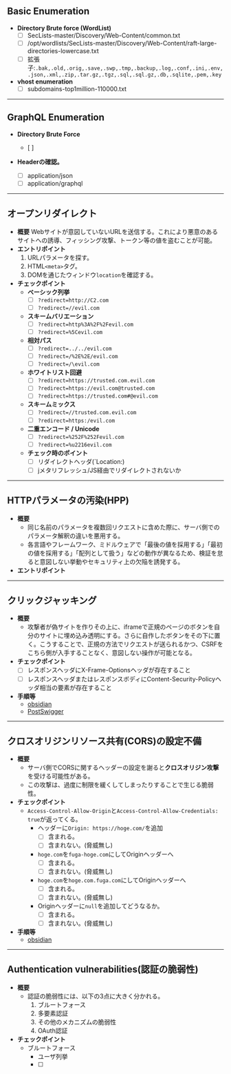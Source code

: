 ## Basic Enumeration
- **Directory Brute force (WordList)**
	- [ ] SecLists-master/Discovery/Web-Content/common.txt
	- [ ] /opt/wordlists/SecLists-master/Discovery/Web-Content/raft-large-directories-lowercase.txt
	- [ ] 拡張子:`.bak,.old,.orig,.save,.swp,.tmp,.backup,.log,.conf,.ini,.env,.json,.xml,.zip,.tar.gz,.tgz,.sql,.sql.gz,.db,.sqlite,.pem,.key`

- **vhost enumeration**
	- [ ] subdomains-top1million-110000.txt

---
## GraphQL  Enumeration
- **Directory Brute Force**
	- [ ] 

- **Headerの確認。**
	- [ ] application/json
	- [ ] application/graphql

---
## オープンリダイレクト
- **概要**
	Webサイトが意図していないURLを送信する。これにより悪意のあるサイトへの誘導、フィッシング攻撃、トークン等の値を盗むことが可能。
- **エントリポイント**
	1. URLパラメータを探す。
	2. HTML`<meta>`タグ。
	3. DOMを通じたウィンドウ`location`を確認する。
- **チェックポイント**
	- **ベーシック列挙**
		- [ ] `?redirect=http://C2.com`
		- [ ] `?redirect=//evil.com`
	- **スキームバリエーション**
		- [ ] `?redirect=http%3A%2F%2Fevil.com`
		- [ ] `?redirect=%5Cevil.com`
	- **相対パス**
		- [ ] `?redirect=../../evil.com`
		- [ ] `?redirect=/%2E%2E/evil.com`
		- [ ] `?redirect=/\evil.com`
	- **ホワイトリスト回避**
		- [ ] `?redirect=https://trusted.com.evil.com`
		- [ ] `?redirect=https://evil.com@trusted.com`
		- [ ] `?redirect=https://trusted.com#@evil.com`
	- **スキームミックス**
		- [ ] `?redirect=//trusted.com.evil.com`
		- [ ] `?redirect=https:/evil.com`
	- **二重エンコード / Unicode**
		- [ ] `?redirect=%252F%252Fevil.com`
		- [ ] `?redirect=%u2216evil.com`
	- **チェック時のポイント**
		- [ ] リダイレクトヘッダ(`Location:)
		- [ ] jメタリフレッシュ/JS経由でリダイレクトされないか

---
## HTTPパラメータの汚染(HPP)
- **概要**
	- 同じ名前のパラメータを複数回リクエストに含めた際に、サーバ側でのパラメータ解釈の違いを悪用する。
	- 各言語やフレームワーク、ミドルウェアで「最後の値を採用する」「最初の値を採用する」「配列として扱う」などの動作が異なるため、検証を怠ると意図しない挙動やセキュリティ上の欠陥を誘発する。
- **エントリポイント**

---
## クリックジャッキング

- **概要**
	- 攻撃者が偽サイトを作りその上に、iframeで正規のページのボタンを自分のサイトに埋め込み透明にする。さらに自作したボタンをその下に置く。こうすることで、正規の方法でリクエストが送られるかつ、CSRFをこちら側が入手することなく、意図しない操作が可能となる。
- **チェックポイント**
	- [ ] レスポンスヘッダにX-Frame-Optionsヘッダが存在すること
	- [ ] レスポンスヘッダまたはレスポンスボディにContent-Security-Policyヘッダ相当の要素が存在すること
- **手順等**
	- [obsidian](obsidian://open?vault=CheatSheet&file=ChatSheet%2F%E8%84%86%E5%BC%B1%E6%80%A7%E5%88%A5%2FWeb%2FClickJacking)
	- [PostSwigger](https://portswigger.net/web-security/clickjacking#what-is-clickjacking)
---
## クロスオリジンリソース共有(CORS)の設定不備
- **概要**
	- サーバ側でCORSに関するヘッダーの設定を謝ると**クロスオリジン攻撃**を受ける可能性がある。
	- この攻撃は、過度に制限を緩くしてしまったりすることで生じる脆弱性。
- **チェックポイント**
	- `Access-Control-Allow-Origin`と`Access-Control-Allow-Credentials: true`が返ってくる。
		- ヘッダーに`Origin: https://hoge.com/`を追加
			- [ ] 含まれる。
			- [ ] 含まれない。(脅威無し)
		- `hoge.com`を`fuga-hoge.com`にしてOriginヘッダーへ
			- [ ] 含まれる。
			- [ ] 含まれない。(脅威無し)
		- `hoge.com`を`hoge.com.fuga.com`にしてOriginヘッダーへ
			- [ ] 含まれる。
			- [ ] 含まれない。(脅威無し)
		- Originヘッダーに`null`を追加してどうなるか。
			- [ ] 含まれる。
			- [ ] 含まれない。(脅威無し)
- **手順等**
	- [obsidian](obsidian://open?vault=CheatSheet&file=ChatSheet%2F%E8%84%86%E5%BC%B1%E6%80%A7%E5%88%A5%2FWeb%2F%E3%82%AF%E3%83%AD%E3%82%B9%E3%82%AA%E3%83%AA%E3%82%B8%E3%83%B3%E3%83%AA%E3%82%BD%E3%83%BC%E3%82%B9%E5%85%B1%E6%9C%89(CORS))
---
## Authentication vulnerabilities(認証の脆弱性)
- **概要**
	- 認証の脆弱性には、以下の3点に大きく分かれる。
		1. ブルートフォース
		2. 多要素認証
		3. その他のメカニズムの脆弱性
		4. OAuth認証
- **チェックポイント**
	- ブルートフォース
		- ユーザ列挙
		- [ ] 